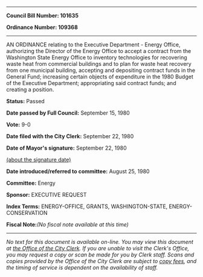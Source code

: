 

********

**Council Bill Number: 101635**
   
**Ordinance Number: 109368**
********

 AN ORDINANCE relating to the Executive Department - Energy Office, authorizing the Director of the Energy Office to accept a contract from the Washington State Energy Office to inventory technologies for recovering waste heat from commercial buildings and to plan for waste heat recovery from one municipal building, accepting and depositing contract funds in the General Fund; increasing certain objects of expenditure in the 1980 Budget of the Executive Department; appropriating said contract funds; and creating a position.

**Status:** Passed
   
**Date passed by Full Council:** September 15, 1980
   
**Vote:** 9-0
   
**Date filed with the City Clerk:** September 22, 1980
   
**Date of Mayor's signature:** September 22, 1980
   
[(about the signature date)](/~public/approvaldate.htm)
   
   
   
**Date introduced/referred to committee:** August 25, 1980
   
**Committee:** Energy
   
**Sponsor:** EXECUTIVE REQUEST
   
   
**Index Terms:** ENERGY-OFFICE, GRANTS, WASHINGTON-STATE, ENERGY-CONSERVATION

**Fiscal Note:**_(No fiscal note available at this time)_
********

_No text for this document is available on-line. You may view this document at [the Office of the City Clerk](http://www.seattle.gov/leg/clerk/contactUs.htm). If you are unable to visit the Clerk's Office, you may request a copy or scan be made for you by Clerk staff. Scans and copies provided by the Office of the City Clerk are subject to [copy fees](http://clerk.seattle.gov/~public/clerkfees.htm), and the timing of service is dependent on the availability of staff._

